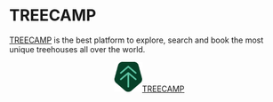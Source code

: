 # TREECAMP

[TREECAMP](https://tree-camp.herokuapp.com/#/ "TeeCamp Homepage") is the best platform to explore, search and book the most unique treehouses all over the world. 

<div align="center">
  <a href="https://tree-camp.herokuapp.com/#/"><img width="50px" src="app/assets/images/tree_camp_logo.png" alt="Treecamp logo">TREECAMP</a>
</div>
